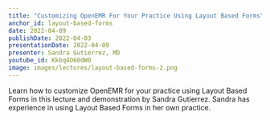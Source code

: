 ```yaml
---
title: "Customizing OpenEMR For Your Practice Using Layout Based Forms"
anchor_id: layout-based-forms
date: 2022-04-09
publishDate: 2022-04-03
presentationDate: 2022-04-09
presenter: Sandra Gutierrez, MD
youtube_id: Kkbq4O60dW0
image: images/lectures/layout-based-forms-2.png
---
```


Learn how to customize OpenEMR for your practice using Layout Based Forms in this lecture and demonstration by Sandra Gutierrez. Sandra has experience in using Layout Based Forms in her own practice.
<!--more-->
